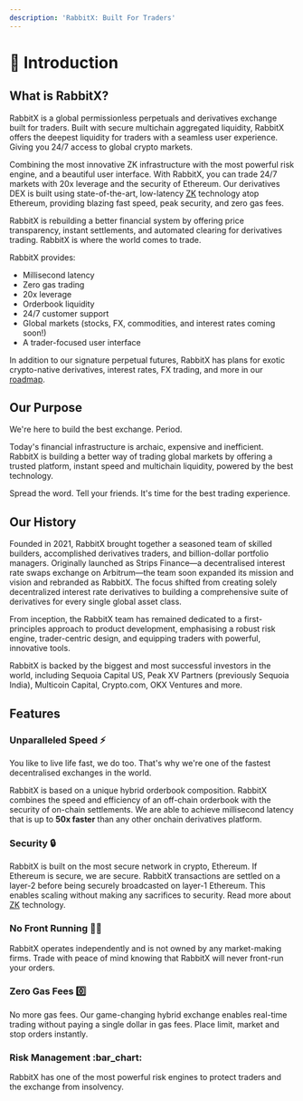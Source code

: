 ```yaml
---
description: 'RabbitX: Built For Traders'
---
```


# 👋 Introduction

## What is RabbitX?

RabbitX is a global permissionless perpetuals and derivatives exchange built for traders. Built with secure multichain aggregated liquidity, RabbitX offers the deepest liquidity for traders with a seamless user experience. Giving you 24/7 access to global crypto markets.

Combining the most innovative ZK infrastructure with the most powerful risk engine, and a beautiful user interface. With RabbitX, you can trade 24/7 markets with 20x leverage and the security of Ethereum. Our derivatives DEX is built using state-of-the-art, low-latency [ZK](https://starkware.co/stark/) technology atop Ethereum, providing blazing fast speed, peak security, and zero gas fees.&#x20;

RabbitX is rebuilding a better financial system by offering price transparency, instant settlements, and automated clearing for derivatives trading. RabbitX is where the world comes to trade.

RabbitX provides:

* Millisecond latency
* Zero gas trading
* 20x leverage
* Orderbook liquidity
* 24/7 customer support
* Global markets (stocks, FX, commodities, and interest rates coming soon!)
* A trader-focused user interface

In addition to our signature perpetual futures, RabbitX has plans for exotic crypto-native derivatives, interest rates, FX trading, and more in our [roadmap](roadmap.md).

## Our Purpose

We're here to build the best exchange. Period.

Today's financial infrastructure is archaic, expensive and inefficient. RabbitX is building a better way of trading global markets by offering a trusted platform, instant speed and multichain liquidity, powered by the best technology.&#x20;

Spread the word. Tell your friends. It's time for the best trading experience.

## Our History

Founded in 2021, RabbitX brought together a seasoned team of skilled builders, accomplished derivatives traders, and billion-dollar portfolio managers. Originally launched as Strips Finance—a decentralised interest rate swaps exchange on Arbitrum—the team soon expanded its mission and vision and rebranded as RabbitX. The focus shifted from creating solely decentralized interest rate derivatives to building a comprehensive suite of derivatives for every single global asset class.&#x20;

From inception, the RabbitX team has remained dedicated to a first-principles approach to product development, emphasising a robust risk engine, trader-centric design, and equipping traders with powerful, innovative tools.

RabbitX is backed by the biggest and most successful investors in the world, including Sequoia Capital US, Peak XV Partners (previously Sequoia India), Multicoin Capital, Crypto.com, OKX Ventures and more.

## Features

### Unparalleled Speed ⚡

You like to live life fast, we do too. That's why we're one of the fastest decentralised exchanges in the world.

RabbitX is based on a unique hybrid orderbook composition. RabbitX combines the speed and efficiency of an off-chain orderbook with the security of on-chain settlements. We are able to achieve millisecond latency that is up to **50x faster** than any other onchain derivatives platform.&#x20;

### Security 🔒

RabbitX is built on the most secure network in crypto, Ethereum. If Ethereum is secure, we are secure. RabbitX transactions are settled on a layer-2 before being securely broadcasted on layer-1 Ethereum. This enables scaling without making any sacrifices to security. Read more about [ZK](https://starkware.co/stark/) technology.&#x20;

### No Front Running 🏃‍♂️

RabbitX operates independently and is not owned by any market-making firms. Trade with peace of mind knowing that RabbitX will never front-run your orders.&#x20;

### Zero Gas Fees 0️⃣

No more gas fees. Our game-changing hybrid exchange enables real-time trading without paying a single dollar in gas fees. Place limit, market and stop orders instantly.&#x20;

### Risk Management :bar\_chart:

RabbitX has one of the most powerful risk engines to protect traders and the exchange from insolvency.
